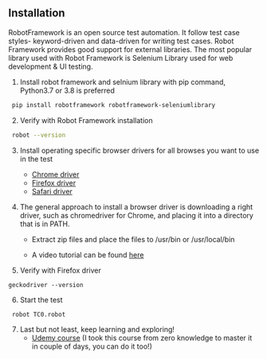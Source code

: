 ## Installation
RobotFramework is an open source test automation. It follow test case styles- keyword-driven and data-driven for writing test cases. Robot Framework provides good support for external libraries. The most popular library used with Robot Framework is Selenium Library used for web development & UI testing.

1. Install robot framework and selnium library with pip command, Python3.7 or 3.8 is preferred
```bash
 pip install robotframework robotframework-seleniumlibrary
```
2. Verify with Robot Framework installation
```bash
 robot --version
```

3. Install operating specific browser drivers for all browses you want to use in the test

    - [Chrome driver](https://sites.google.com/a/chromium.org/chromedriver/downloads)
    - [Firefox driver](https://github.com/mozilla/geckodriver/releases)
    - [Safari driver](https://webkit.org/blog/6900/webdriver-support-in-safari-10/)

4. The general approach to install a browser driver is downloading a right driver, such as chromedriver for Chrome, and placing it into a directory that is in PATH.
    - Extract zip files and place the files to /usr/bin or /usr/local/bin

    - A video tutorial can be found [here](https://youtu.be/ZqqIRgNn1vM?t=598)

5. Verify with Firefox driver
```
geckodriver --version
```
6. Start the test
```
 robot TC0.robot
```
7. Last but not least, keep learning and exploring!
    - [Udemy course](https://www.udemy.com/course/robot-framework-level-1/) (I took this course from zero knowledge to master it in couple of days, you can do it too!)